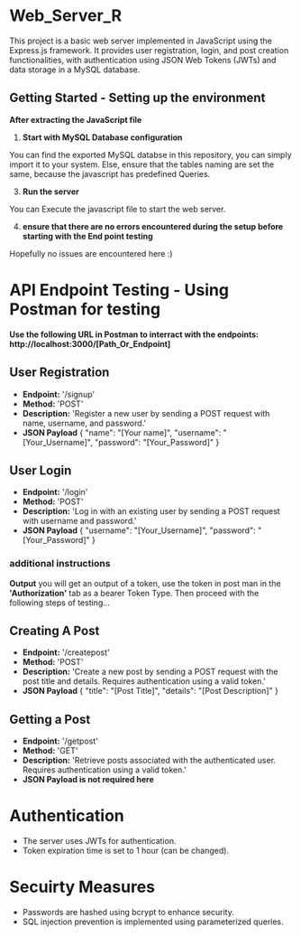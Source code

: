# Web_Server_R
This project is a basic web server implemented in JavaScript using the Express.js framework. It provides user registration, login, and post creation functionalities, with authentication using JSON Web Tokens (JWTs) and data storage in a MySQL database.

## Getting Started - Setting up the environment
**After extracting the JavaScript file**

1. **Start with MySQL Database configuration**

You can find the exported MySQL databse in this repository, you can simply import it to your system.
Else, ensure that the tables naming are set the same, because the javascript has predefined Queries.

3. **Run the server**

You can Execute the javascript file to start the web server.

4. **ensure that there are no errors encountered during the setup before starting with the End point testing**

Hopefully no issues are encountered here :)

# API Endpoint Testing - Using Postman for testing
**Use the following URL in Postman to interract with the endpoints:**
**http://localhost:3000/[Path_Or_Endpoint]**


## User Registration
- **Endpoint:** '/signup'
- **Method:** 'POST'
- **Description:** 'Register a new user by sending a POST request with name, username, and password.'
- **JSON Payload** 
{
  "name": "[Your name]",
  "username": "[Your_Username]",
  "password": "[Your_Password]"
}

## User Login
- **Endpoint:** '/login'
- **Method:** 'POST'
- **Description:** 'Log in with an existing user by sending a POST request with username and password.'
- **JSON Payload** 
{
  "username": "[Your_Username]",
  "password": "[Your_Password]"
}
### additional instructions
**Output**
  you will get an output of a token, use the token in post man in the **'Authorization'** tab as a bearer Token Type. Then proceed with the following steps of testing...


## Creating A Post
- **Endpoint:** '/createpost'
- **Method:** 'POST'
- **Description:** 'Create a new post by sending a POST request with the post title and details. Requires authentication using a valid token.'
- **JSON Payload** 
{
  "title": "[Post Title]",
  "details": "[Post Description]"
}

## Getting a Post
- **Endpoint:** '/getpost'
- **Method:** 'GET'
- **Description:** 'Retrieve posts associated with the authenticated user. Requires authentication using a valid token.'
- **JSON Payload is not required here**


# Authentication
- The server uses JWTs for authentication.
- Token expiration time is set to 1 hour (can be changed).

# Secuirty Measures
- Passwords are hashed using bcrypt to enhance security.
- SQL injection prevention is implemented using parameterized queries.
